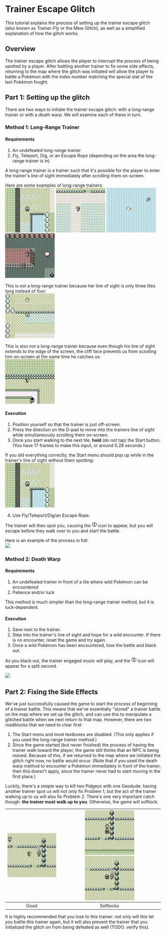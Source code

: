 # Trainer Escape Glitch

This tutorial explains the process of setting up the trainer escape glitch (also known as Trainer-Fly or the Mew Glitch), as well as a simplified explanation of how the glitch works.

## Overview
The trainer escape glitch allows the player to interrupt the process of being spotted by a player. After battling another trainer to fix some side effects, returning to the map where the glitch was initiated will allow the player to battle a Pokémon with the index number matching the special stat of the last Pokémon fought.

## Part 1: Setting up the glitch
There are two ways to initiate the trainer escape glitch: with a long-range trainer or with a death warp. We will examine each of these in turn.

### Method 1: Long-Range Trainer
#### Requirements
1. An undefeated long-range trainer
2. Fly, Teleport, Dig, or an Escape Rope (depending on the area the long-range trainer is in)

A long-range trainer is a trainer such that it's possible for the player to enter the trainer's line of sight immediately after scrolling them on-screen.

Here are some examples of long-range trainers:  
<img src=long_range_trainer_1.gif>
<img src=long_range_trainer_2.gif>
<img src=long_range_trainer_3.gif>
<img src=long_range_trainer_4.gif>

This is not a long-range trainer because her line of sight is only three tiles long instead of four:  
<img src=not_long_range_trainer_1.gif>

This is also not a long-range trainer because even though his line of sight extends to the edge of the screen, the cliff face prevents us from scrolling him on-screen at the same time he catches us:  
<img src=not_long_range_trainer_2.gif>

#### Execution
1. Position yourself so that the trainer is just off-screen.
2. Press the direction on the D-pad to move into the trainers line of sight while simultaneously scrolling them on-screen.
3. Once you start walking to the next tile, **hold** (do not tap) the Start button. (You have 17 frames to make this input, or around 0.28 seconds.)

If you did everything correctly, the Start menu should pop up while in the trainer's line of sight without them spotting:  
<img src=trainer_fly_1.gif>

4. Use Fly/Teleport/Dig/an Escape Rope.

The trainer will then spot you, causing the <img src=exclamation.png> icon to appear, but you will escape before they walk over to you and start the battle.

Here is an example of the process in full:  
<img src=trainer_fly_2.gif>

### Method 2: Death Warp
#### Requirements
1. An undefeated trainer in front of a tile where wild Pokémon can be encountered
2. Patience and/or luck

This method is much simpler than the long-range trainer method, but it is luck-dependent.

#### Execution
1. Save next to the trainer.
2. Step into the trainer's line of sight and hope for a wild encounter. If there is no encounter, reset the game and try again.
3. Once a wild Pokémon has been encountered, lose the battle and black out.

As you black out, the trainer engaged music will play, and the <img src=exclamation.png> icon will appear for a split second.

<img src=death_warp.gif>

## Part 2: Fixing the Side Effects
We've just successfully caused the game to start the process of beginning of a trainer battle. This means that we've essentially "stored" a trainer battle on the map where we set up the glitch, and can use this to manipulate a glitched battle when we next return to that map. However, there are two roadblocks that we need to clear first:

1. The Start menu and most textboxes are disabled. (This only applies if you used the long-range trainer method.)
2. Since the game started (but never finished) the process of having the trainer walk toward the player, the game still thinks that an NPC is being moved. Because of this, if we returned to the map where we initiated the glitch right now, no battle would occur. (Note that if you used the death warp method to encounter a Pokémon immediately in front of the trainer, then this doesn't apply, since the trainer never had to start moving in the first place.)

Luckily, there's a simple way to kill two Pidgeys with one Geodude: having another trainer spot us will not only fix Problem 1, but the act of the trainer walking up to us will also fix Problem 2. There's one very important catch though: **the trainer must walk up to you**. Otherwise, the game will softlock.

<img src=trainer2_good.png>|<img src=trainer2_bad1.png> <img src=trainer2_bad2.png>
:---:|:---:
Good|Softlocks

It is highly recommended that you lose to this trainer: not only will this let you battle this trainer again, but it will also prevent the trainer that you initialized the glitch on from being defeated as well (TODO: verify this).
